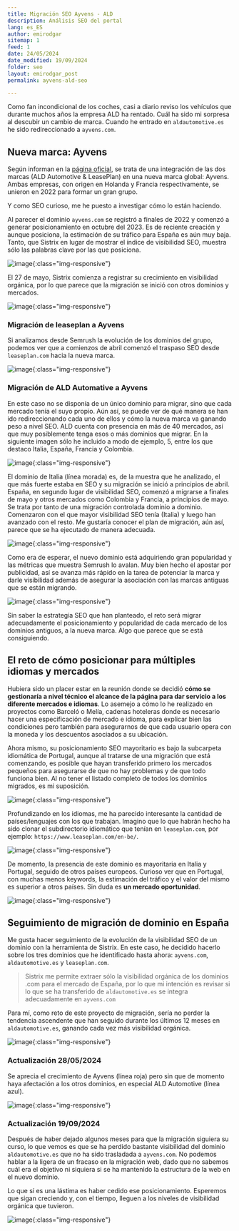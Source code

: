 ```yaml
---
title: Migración SEO Ayvens - ALD
description: Análisis SEO del portal
lang: es_ES
author: emirodgar
sitemap: 1
feed: 1
date: 24/05/2024
date_modified: 19/09/2024
folder: seo
layout: emirodgar_post
permalink: ayvens-ald-seo

---
```


Como fan incondicional de los coches, casi a diario reviso los vehículos que durante muchos años la empresa ALD ha rentado. 
Cuál ha sido mi sorpresa al descubir un cambio de marca. Cuando he entrado en `aldautomotive.es` he sido redireccionado a `ayvens.com`.

## Nueva marca: Ayvens 

Según informan en la [página oficial](https://www.societegenerale.com/en/news/all-news/ald-automotive-i-leaseplan-unveils-new-global-mobility-brand), se trata de una integración de las dos marcas (ALD Automotive & LeasePlan) en una nueva marca global: Ayvens.
Ambas empresas, con origen en Holanda y Francia respectivamente, se unieron en 2022 para formar un gran grupo.

Y como SEO curioso, me he puesto a investigar cómo lo están haciendo. 

Al parecer el dominio `ayvens.com` se registró a finales de 2022 y comenzó a generar posicionamiento en octubre del 2023.
Es de reciente creación y aunque posiciona, la estimación de su tráfico para España es aún muy baja.
Tanto, que Sistrix en lugar de mostrar el índice de visibilidad SEO, muestra sólo las palabras clave por las que posiciona.

![image](https://github.com/Emirodgar/w-emirodgar-com/assets/4302127/74111aff-4a2a-4203-ac73-02a12ee5c502){:class="img-responsive"}

El 27 de mayo, Sistrix comienza a registrar su crecimiento en visibilidad orgánica, por lo que parece que la migración se inició con otros dominios y mercados.

![image](https://github.com/Emirodgar/w-emirodgar-com/assets/4302127/ce24d494-d7fb-4991-ab75-12e95d090023){:class="img-responsive"}

### Migración de leaseplan a Ayvens

Si analizamos desde Semrush la evolución de los dominios del grupo, podemos ver que a comienzos de abril comenzó el traspaso SEO desde `leaseplan.com` hacia la nueva marca.

![image](https://github.com/Emirodgar/w-emirodgar-com/assets/4302127/8b5822b0-8d43-4a34-aea1-185d7cdfb7ae){:class="img-responsive"}


### Migración de ALD Automative a Ayvens

En este caso no se disponía de un único dominio para migrar, sino que cada mercado tenía el suyo propio. Aún así, se puede ver de qué manera se han ido redireccionando cada uno de ellos y cómo la nueva marca va ganando peso a nivel SEO.
ALD cuenta con presencia en más de 40 mercados, así que muy posiblemente tenga esos o más dominios que migrar. En la siguiente imagen sólo he incluido a modo de ejemplo, 5, entre los que destaco Italia, España, Francia y Colombia.

![image](https://github.com/Emirodgar/w-emirodgar-com/assets/4302127/7e1a80a3-c641-4b24-aa91-8aaabc130d84){:class="img-responsive"}

El dominio de Italia (línea morada) es, de la muestra que he analizado, el que más fuerte estaba en SEO y su migración se inició a principios de abril. España, en segundo lugar de visibilidad SEO, comenzó a migrarse a finales de mayo y otros mercados como Colombia y Francia, a principios de mayo.
Se trata por tanto de una migración controlada dominio a dominio. Comenzaron con el que mayor visibilidad SEO tenía (Italia) y luego han avanzado con el resto. Me gustaría conocer el plan de migración, aún así, parece que se ha ejecutado de manera adecuada.

![image](https://github.com/Emirodgar/w-emirodgar-com/assets/4302127/b325cfc1-55e3-4965-a52c-6fbf9ed33b3e){:class="img-responsive"}

Como era de esperar, el nuevo dominio está adquiriendo gran popularidad y las métricas que muestra Semrush lo avalan.
Muy bien hecho el apostar por publicidad, así se avanza más rápido en la tarea de potenciar la marca y darle visibilidad además de asegurar la asociación con las marcas antiguas que se están migrando.


![image](https://github.com/Emirodgar/w-emirodgar-com/assets/4302127/6ac9941c-d073-4f6e-bf37-f4980f3b136f){:class="img-responsive"}

Sin saber la estrategia SEO que han planteado, el reto será migrar adecuadamente el posicionamiento y popularidad de cada mercado de los dominios antiguos, a la nueva marca. Algo que parece que se está consiguiendo.

## El reto de cómo posicionar para múltiples idiomas y mercados

Hubiera sido un placer estar en la reunión donde se decidió **cómo se gestionaría a nivel técnico el alcance de la página para dar servicio a los diferente mercados e idiomas**. Lo asemejo a cómo lo he realizado en proyectos como Barceló o Melía, cadenas hoteleras donde es necesario hacer una especificación de mercado e idioma, para explicar bien las condiciones pero también para asegurarnos de que cada usuario opera con la moneda y los descuentos asociados a su ubicación.

Ahora mismo, su posicionamiento SEO mayoritario es bajo la subcarpeta idiomática de Portugal, aunque al tratarse de una migración que está comenzando, es posible que hayan transferido primero los mercados pequeños para asegurarse de que no hay problemas y de que todo funciona bien. Al no tener el listado completo de todos los dominios migrados, es mi suposición. 

![image](https://github.com/Emirodgar/w-emirodgar-com/assets/4302127/b2f356c3-64dc-47ed-8ef4-c99c8c2d7a18){:class="img-responsive"}

Profundizando en los idiomas, me ha parecido interesante la cantidad de países/lenguajes con los que trabajan. Imagino que lo que habrán hecho ha sido clonar el subdirectorio idiomático que tenían en `leaseplan.com`, por ejemplo: `https://www.leaseplan.com/en-be/`.

![image](https://github.com/Emirodgar/w-emirodgar-com/assets/4302127/9388c843-1d08-42e1-abed-f46d66680334){:class="img-responsive"}

De momento, la presencia de este dominio es mayoritaria en Italia y Portugal, seguido de otros países europeos. 
Curioso ver que en Portugal, con muchas menos keywords, la estimación del tráfico y el valor del mismo es superior a otros países. Sin duda es **un mercado oportunidad**.

![image](https://github.com/Emirodgar/w-emirodgar-com/assets/4302127/045f0be6-9a4b-4907-b114-f5daee5f1e9f){:class="img-responsive"}


## Seguimiento de migración de dominio en España

Me gusta hacer seguimiento de la evolución de la visibilidad SEO de un dominio con la herramienta de Sistrix.
En este caso, he decidido hacerlo sobre los tres dominios que he identificado hasta ahora: `ayvens.com`, `aldautomotive.es` y `leaseplan.com`.

> Sistrix me permite extraer sólo la visibilidad orgánica de los dominios .com para el mercado de España, por lo que mi intención es revisar si lo que se ha transferido de `aldautomotive.es` se integra adecuadamente en `ayvens.com`

Para mí, como reto de este proyecto de migración, sería no perder la tendencia ascendente que han seguido durante los últimos 12 meses en `aldautomotive.es`, ganando cada vez más visibilidad orgánica.

![image](https://github.com/Emirodgar/w-emirodgar-com/assets/4302127/4991d813-0c2c-4ddc-af5a-5c56acc77b44){:class="img-responsive"}

### Actualización 28/05/2024

Se aprecia el crecimiento de Ayvens (línea roja) pero sin que de momento haya afectación a los otros dominios, en especial ALD Automotive (línea azul).

![image](https://github.com/Emirodgar/w-emirodgar-com/assets/4302127/af6346c1-b33a-4486-bbbf-595429c197c7){:class="img-responsive"}

### Actualización 19/09/2024

Después de haber dejado algunos meses para que la migración siguiera su curso, lo que vemos es que se ha perdido bastante visibilidad del dominio `aldautomotive.es` que no ha sido trasladada a `ayvens.com`.
No podemos hablar a la ligera de un fracaso en la migración web, dado que no sabemos cuál era el objetivo ni siquiera si se ha mantenido la estructura de la web en el nuevo dominio.

Lo que sí es una lástima es haber cedido ese posicionamiento. Esperemos que sigan creciendo y, con el tiempo, lleguen a los niveles de visibilidad orgánica que tuvieron.

![image](https://github.com/user-attachments/assets/cce35caf-abd9-41f4-8d09-66e25e4ae99c){:class="img-responsive"}



